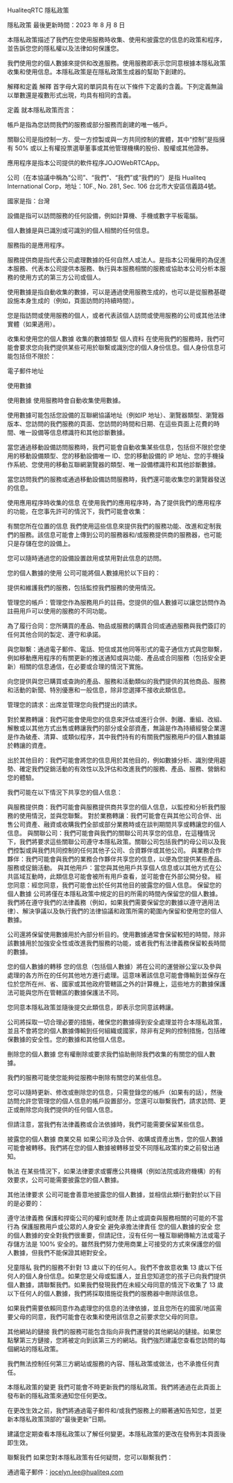 HualiteqRTC 隱私政策

隱私政策
最後更新時間：2023 年 8 月 8 日

本隱私政策描述了我們在您使用服務時收集、使用和披露您的信息的政策和程序，並告訴您您的隱私權以及法律如何保護您。

我們使用您的個人數據來提供和改進服務。使用服務即表示您同意根據本隱私政策收集和使用信息。本隱私政策是在隱私政策生成器的幫助下創建的。

解釋和定義
解釋
首字母大寫的單詞具有在以下條件下定義的含義。下列定義無論以單數還是複數形式出現，均具有相同的含義。

定義
就本隱私政策而言：

帳戶是指為您訪問我們的服務或部分服務而創建的唯一帳戶。

關聯公司是指控制一方、受一方控製或與一方共同控制的實體，其中“控制”是指擁有 50% 或以上有權投票選舉董事或其他管理機構的股份、股權或其他證券。

應用程序是指本公司提供的軟件程序JOJOWebRTCApp。

公司（在本協議中稱為“公司”、“我們”、“我們”或“我們的”）是指 Hualiteq International Corp，地址：10F., No. 281, Sec. 106 台北市大安區信義路4號。

國家是指：台灣

設備是指可以訪問服務的任何設備，例如計算機、手機或數字平板電腦。

個人數據是與已識別或可識別的個人相關的任何信息。

服務指的是應用程序。

服務提供商是指代表公司處理數據的任何自然人或法人。是指本公司僱用的為促進本服務、代表本公司提供本服務、執行與本服務相關的服務或協助本公司分析本服務的使用方式的第三方公司或個人。

使用數據是指自動收集的數據，可以是通過使用服務生成的，也可以是從服務基礎設施本身生成的（例如，頁面訪問的持續時間）。

您是指訪問或使用服務的個人，或者代表該個人訪問或使用服務的公司或其他法律實體（如果適用）。

收集和使用您的個人數據
收集的數據類型
個人資料
在使用我們的服務時，我們可能會要求您向我們提供某些可用於聯繫或識別您的個人身份信息。個人身份信息可能包括但不限於：

電子郵件地址

使用數據

使用數據
使用服務時會自動收集使用數據。

使用數據可能包括您設備的互聯網協議地址（例如IP 地址）、瀏覽器類型、瀏覽器版本、您訪問的我們服務的頁面、您訪問的時間和日期、在這些頁面上花費的時間、唯一設備等信息標識符和其他診斷數據。

當您通過移動設備訪問服務時，我們可能會自動收集某些信息，包括但不限於您使用的移動設備類型、您的移動設備唯一 ID、您的移動設備的 IP 地址、您的手機操作系統、您使用的移動互聯網瀏覽器的類型、唯一設備標識符和其他診斷數據。

當您訪問我們的服務或通過移動設備訪問服務時，我們還可能收集您的瀏覽器發送的信息。

使用應用程序時收集的信息
在使用我們的應用程序時，為了提供我們的應用程序的功能，在您事先許可的情況下，我們可能會收集：

有關您所在位置的信息
我們使用這些信息來提供我們的服務功能、改進和定制我們的服務。該信息可能會上傳到公司的服務器和/或服務提供商的服務器，也可能只是存儲在您的設備上。

您可以隨時通過您的設備設置啟用或禁用對此信息的訪問。

您的個人數據的使用
公司可能將個人數據用於以下目的：

提供和維護我們的服務，包括監控我們服務的使用情況。

管理您的帳戶：管理您作為服務用戶的註冊。您提供的個人數據可以讓您訪問作為註冊用戶可以使用的服務的不同功能。

為了履行合同：您所購買的產品、物品或服務的購買合同或通過服務與我們簽訂的任何其他合同的製定、遵守和承諾。

與您聯繫：通過電子郵件、電話、短信或其他同等形式的電子通信方式與您聯繫，例如移動應用程序的有關更新的推送通知或與功能、產品或合同服務（包括安全更新）相關的信息通信，在必要或合理的情況下實施。

向您提供與您已購買或查詢的產品、服務和活動類似的我們提供的其他商品、服務和活動的新聞、特別優惠和一般信息，除非您選擇不接收此類信息。

管理您的請求：出席並管理您向我們提出的請求。

對於業務轉讓：我們可能會使用您的信息來評估或進行合併、剝離、重組、改組、解散或以其他方式出售或轉讓我們的部分或全部資產，無論是作為持續經營企業還是作為破產、清算、或類似程序，其中我們持有的有關我們服務用戶的個人數據屬於轉讓的資產。

出於其他目的：我們可能會將您的信息用於其他目的，例如數據分析、識別使用趨勢、確定我們促銷活動的有效性以及評估和改進我們的服務、產品、服務、營銷和您的體驗。

我們可能在以下情況下共享您的個人信息：

與服務提供商：我們可能會與服務提供商共享您的個人信息，以監控和分析我們服務的使用情況，並與您聯繫。
對於業務轉讓：我們可能會在與其他公司合併、出售公司資產、融資或收購我們全部或部分業務時或在談判期間共享或轉讓您的個人信息。
與關聯公司：我們可能會與我們的關聯公司共享您的信息，在這種情況下，我們將要求這些關聯公司遵守本隱私政策。關聯公司包括我們的母公司以及我們控製或與我們共同控制的任何其他子公司、合資夥伴或其他公司。
與業務合作夥伴：我們可能會與我們的業務合作夥伴共享您的信息，以便為您提供某些產品、服務或促銷活動。
與其他用戶：當您與其他用戶共享個人信息或以其他方式在公共區域互動時，此類信息可能會被所有用戶查看，並可能會在外部公開分發。
經您同意：經您同意，我們可能會出於任何其他目的披露您的個人信息。
保留您的個人數據
公司將僅在本隱私政策中規定的目的所需的時間內保留您的個人數據。我們將在遵守我們的法律義務（例如，如果我們需要保留您的數據以遵守適用法律）、解決爭議以及執行我們的法律協議和政策所需的範圍內保留和使用您的個人數據。

公司還將保留使用數據用於內部分析目的。使用數據通常會保留較短的時間，除非該數據用於加強安全性或改進我們服務的功能，或者我們有法律義務保留較長時間的數據。

您的個人數據的轉移
您的信息（包括個人數據）將在公司的運營辦公室以及參與處理的各方所在的任何其他地方進行處理。這意味著該信息可能會傳輸到並保存在位於您所在州、省、國家或其他政府管轄區之外的計算機上，這些地方的數據保護法可能與您所在管轄區的數據保護法不同。

您同意本隱私政策並隨後提交此類信息，即表示您同意該轉讓。

公司將採取一切合理必要的措施，確保您的數據得到安全處理並符合本隱私政策，並且不會將您的個人數據傳輸到任何組織或國家，除非有足夠的控制措施，包括確保數據的安全性。您的數據和其他個人信息。

刪除您的個人數據
您有權刪除或要求我們協助刪除我們收集的有關您的個人數據。

我們的服務可能使您能夠從服務中刪除有關您的某些信息。

您可以隨時更新、修改或刪除您的信息，只需登錄您的帳戶（如果有的話），然後訪問允許您管理您的個人信息的帳戶設置部分。您還可以聯繫我們，請求訪問、更正或刪除您向我們提供的任何個人信息。

但請注意，當我們有法律義務或合法依據時，我們可能需要保留某些信息。

披露您的個人數據
商業交易
如果公司涉及合併、收購或資產出售，您的個人數據可能會被轉移。我們將在您的個人數據被轉移並受不同隱私政策約束之前發出通知。

執法
在某些情況下，如果法律要求或響應公共機構（例如法院或政府機構）的有效要求，公司可能需要披露您的個人數據。

其他法律要求
公司可能會善意地披露您的個人數據，並相信此類行動對於以下目的是必要的：

遵守法律義務
保護和捍衛公司的權利或財產
防止或調查與服務相關的可能的不當行為
保護服務用戶或公眾的人身安全
避免承擔法律責任
您的個人數據的安全
您的個人數據的安全對我們很重要，但請記住，沒有任何一種互聯網傳輸方法或電子存儲方法是 100% 安全的。雖然我們努力使用商業上可接受的方式來保護您的個人數據，但我們不能保證其絕對安全。

兒童隱私
我們的服務不針對 13 歲以下的任何人。我們不會故意收集 13 歲以下任何人的個人身份信息。如果您是父母或監護人，並且您知道您的孩子已向我們提供個人數據，請聯繫我們。如果我們發現我們在未經父母同意的情況下收集了 13 歲以下任何人的個人數據，我們將採取措施從我們的服務器中刪除該信息。

如果我們需要依賴同意作為處理您的信息的法律依據，並且您所在的國家/地區需要父母的同意，我們可能會在收集和使用該信息之前要求您父母的同意。

其他網站的鏈接
我們的服務可能包含指向非我們運營的其他網站的鏈接。如果您點擊第三方鏈接，您將被定向到該第三方的網站。我們強烈建議您查看您訪問的每個網站的隱私政策。

我們無法控制任何第三方網站或服務的內容、隱私政策或做法，也不承擔任何責任。

本隱私政策的變更
我們可能會不時更新我們的隱私政策。我們將通過在此頁面上發布新的隱私政策來通知您任何更改。

在更改生效之前，我們將通過電子郵件和/或我們服務上的顯著通知告知您，並更新本隱私政策頂部的“最後更新”日期。

建議您定期查看本隱私政策以了解任何變更。本隱私政策的更改在發佈到本頁面後即生效。

聯繫我們
如果您對本隱私政策有任何疑問，您可以聯繫我們：

通過電子郵件：jocelyn.lee@hualiteq.com

